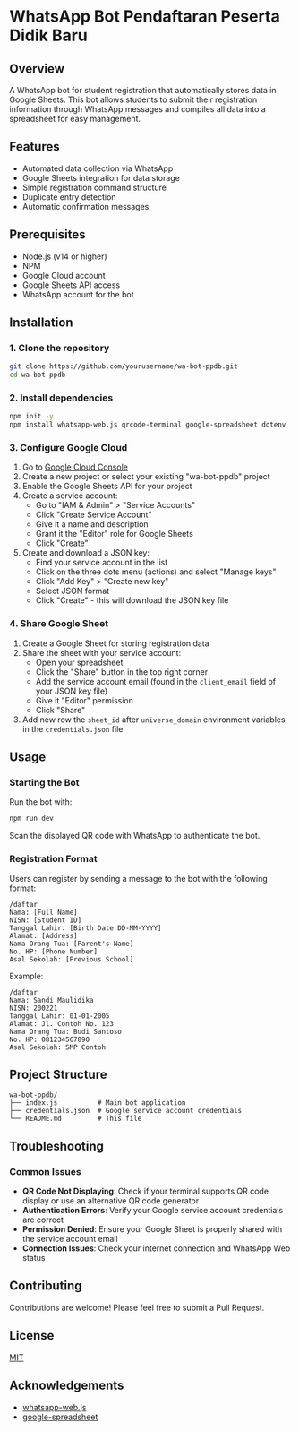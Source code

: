 # WhatsApp Bot Pendaftaran Peserta Didik Baru

## Overview

A WhatsApp bot for student registration that automatically stores data in Google Sheets. This bot allows students to submit their registration information through WhatsApp messages and compiles all data into a spreadsheet for easy management.

## Features

- Automated data collection via WhatsApp
- Google Sheets integration for data storage
- Simple registration command structure
- Duplicate entry detection
- Automatic confirmation messages

## Prerequisites

- Node.js (v14 or higher)
- NPM
- Google Cloud account
- Google Sheets API access
- WhatsApp account for the bot

## Installation

### 1. Clone the repository

```bash
git clone https://github.com/yourusername/wa-bot-ppdb.git
cd wa-bot-ppdb
```

### 2. Install dependencies

```bash
npm init -y
npm install whatsapp-web.js qrcode-terminal google-spreadsheet dotenv
```

### 3. Configure Google Cloud

1. Go to [Google Cloud Console](https://console.cloud.google.com/)
2. Create a new project or select your existing "wa-bot-ppdb" project
3. Enable the Google Sheets API for your project
4. Create a service account:
   - Go to "IAM & Admin" > "Service Accounts"
   - Click "Create Service Account"
   - Give it a name and description
   - Grant it the "Editor" role for Google Sheets
   - Click "Create"
5. Create and download a JSON key:
   - Find your service account in the list
   - Click on the three dots menu (actions) and select "Manage keys"
   - Click "Add Key" > "Create new key"
   - Select JSON format
   - Click "Create" - this will download the JSON key file

### 4. Share Google Sheet

1. Create a Google Sheet for storing registration data
2. Share the sheet with your service account:
   - Open your spreadsheet
   - Click the "Share" button in the top right corner
   - Add the service account email (found in the `client_email` field of your JSON key file)
   - Give it "Editor" permission
   - Click "Share"
3. Add new row the `sheet_id` after `universe_domain` environment variables in the `credentials.json` file

## Usage

### Starting the Bot

Run the bot with:

```bash
npm run dev
```

Scan the displayed QR code with WhatsApp to authenticate the bot.

### Registration Format

Users can register by sending a message to the bot with the following format:

```
/daftar
Nama: [Full Name]
NISN: [Student ID]
Tanggal Lahir: [Birth Date DD-MM-YYYY]
Alamat: [Address]
Nama Orang Tua: [Parent's Name]
No. HP: [Phone Number]
Asal Sekolah: [Previous School]
```

Example:

```
/daftar
Nama: Sandi Maulidika
NISN: 200221
Tanggal Lahir: 01-01-2005
Alamat: Jl. Contoh No. 123
Nama Orang Tua: Budi Santoso
No. HP: 081234567890
Asal Sekolah: SMP Contoh
```

## Project Structure

```
wa-bot-ppdb/
├── index.js          # Main bot application
├── credentials.json  # Google service account credentials
└── README.md         # This file
```

## Troubleshooting

### Common Issues

- **QR Code Not Displaying**: Check if your terminal supports QR code display or use an alternative QR code generator
- **Authentication Errors**: Verify your Google service account credentials are correct
- **Permission Denied**: Ensure your Google Sheet is properly shared with the service account email
- **Connection Issues**: Check your internet connection and WhatsApp Web status

## Contributing

Contributions are welcome! Please feel free to submit a Pull Request.

## License

[MIT](LICENSE)

## Acknowledgements

- [whatsapp-web.js](https://github.com/pedroslopez/whatsapp-web.js)
- [google-spreadsheet](https://github.com/theoephraim/node-google-spreadsheet)
